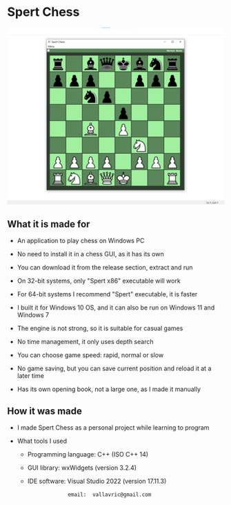 # Spert Chess

![Alt text](https://github.com/val-lavric/spert-chess/blob/main/screenshot.png)

## What it is made for

* An application to play chess on Windows PC

* No need to install it in a chess GUI, as it has its own

* You can download it from the release section, extract and run

* On 32-bit systems, only "Spert x86" executable will work

* For 64-bit systems I recommend "Spert" executable, it is faster

* I built it for Windows 10 OS, and it can also be run on Windows 11 and Windows 7

* The engine is not strong, so it is suitable for casual games

* No time management, it only uses depth search

* You can choose game speed: rapid, normal or slow

* No game saving, but you can save current position and reload it at a later time

* Has its own opening book, not a large one, as I made it manually

## How it was made

* I made Spert Chess as a personal project while learning to program

* What tools I used
  
  * Programming language: C++ (ISO C++ 14)

  * GUI library: wxWidgets (version 3.2.4)

  * IDE software: Visual Studio 2022 (version 17.11.3)

 
                     email:  vallavric@gmail.com
